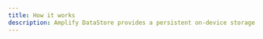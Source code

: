 ```yaml
---
title: How it works
description: Amplify DataStore provides a persistent on-device storage repository for you to write, read, and observe changes to data if you are online or offline, and seamlessly sync to the cloud as well as across devices. Learn more about how it works.
---
```


<inline-fragment platform="ios" src="~/lib/datastore/fragments/native_common/how-it-works.md"></inline-fragment>
<inline-fragment platform="android" src="~/lib/datastore/fragments/native_common/how-it-works.md"></inline-fragment>
<inline-fragment platform="js" src="~/lib/datastore/fragments/native_common/how-it-works.md"></inline-fragment>